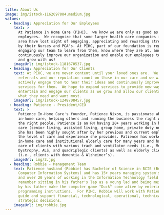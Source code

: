 ```yaml
---
title: About Us
image: img/istock-1162097884.medium.jpg
values:
  - heading: Appreciation for Our Employees
    text: >
      At Patience In Home Care (PIHC),  we know we are only as good as our
      employees.  We recognize that some larger health care companies in the
      area have lost sight of engaging, appreciating and rewarding strong work
      by their Nurses and PCA's. At PIHC, part of our foundation is regularly
      engaging our team to learn from them, know where they are at, and
      continuously improve our organization and enable our employees to thrive
      and grow with us!
    imageUrl: img/istock-1181670537.jpg
  - heading: Appreciation for Our Clients
    text: At PIHC, we are never content until your loved ones are.  We know our best
      referrals and our reputation count on those in our care and we will
      actively engage them to hear their ideas and continuously improve our
      services for them.  We hope to expand services to provide new ways to
      entertain and engage our clients as we grow and allow our clients to drive
      what they need and want most.
    imageUrl: img/istock-1248708457.jpg
  - heading: Patience - President/CEO
    text: >
      Patience In-Home Care's founder, Patience Nixon, is passionate about
      in-home care, helping others and running the business the right way with
      the right people. Patience is an RN having 20+ years working in health
      care (senior living, assisted living, group home, private duty nursing).
      She has been highly sought after by her previous and current employers for
      the level of care and experience she provides. Patience has worked in
      in-home care and institutional elderly care for many years and has taken
      care of clients with various trach and ventilator needs (i.e., Muscular
      Dystrophy, ALS, and quadriplegic clients) as well as elderly clients
      (i.e., clients with dementia & Alzheimer’s).
    imageUrl: img/2.jpg
  - heading: Robbie - Management Team
    text: Patience husband (Robbie) has Bachelor of Science in BCIS (Business
      Computer Information Systems) and has 15+ years managing system's teams
      and over 20 years of working in the Information Technology field. He can
      remember sitting in his father's lap as a young lad and being mesmerized
      by his father make the computer game "Duck" come alive by entering
      programming instructions.  For PIHC, Robbie will work with Patience to
      guide and support financial, technological, operational, technical and
      strategic decisions.
    imageUrl: img/robbie.jpg
---
```

